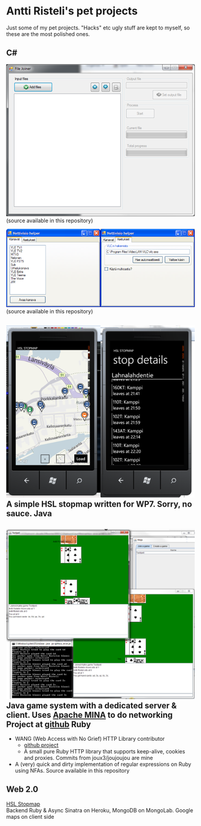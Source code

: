Antti Risteli's pet projects
============================

Just some of my pet projects. "Hacks" etc ugly stuff are kept to myself,
so these are the most polished ones.

C#
--
![ ](https://github.com/joux3/pet_projects/raw/master/csharp_filejoiner.png)  
(source available in this repository)  

![ ](https://github.com/joux3/pet_projects/raw/master/csharp_nettivisiohelper.png)  
(source available in this repository)

![ ](https://github.com/joux3/pet_projects/raw/master/wp_stopmap.png)  
A simple HSL stopmap written for WP7. Sorry, no sauce.
Java
----
![ ](https://github.com/joux3/pet_projects/raw/master/java_cardgame.png)  
Java game system with a dedicated server & client. Uses [Apache MINA](http://mina.apache.org/) to do networking  
Project at [github](https://github.com/joux3/cardgame)
Ruby
----
* WANG (Web Access with No Grief) HTTP Library contributor  
  * [github project](https://github.com/kamu/wang)  
  * A small pure Ruby HTTP library that supports keep-alive, cookies and proxies. Commits from joux3/joujoujou are mine
* A (very) quick and dirty implementation of regular expressions on Ruby using NFAs. Source available in this repository

Web 2.0
-------
[HSL Stopmap](http://hsl-stopmap.heroku.com/)  
Backend Ruby & Async Sinatra on Heroku, MongoDB on MongoLab. Google maps on client side
